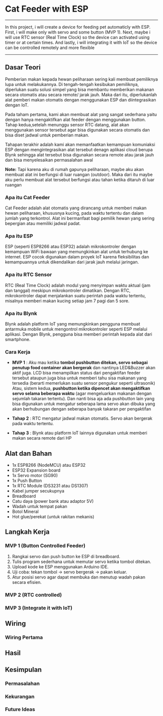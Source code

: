 # Cat Feeder with ESP
---
In this project, i will create a device for feeding pet automaticly with ESP. First, i will make only with servo and some button (MVP 1). Next, maybe i will use RTC sensor (Real Time Clock) so the device can activated using timer or at certain times. And lastly, i will integrating it with IoT so the device can be controlled remotely and more flexible

---
## Dasar Teori
 Pemberian makan kepada hewan peliharaan sering kali membuat pemiliknya lupa untuk melakukannya. Di tengah-tengah kesibukan pemiliknya, diperlukan suatu solusi simpel yang bisa membantu memberikan makanan secara otomatis atau secara remote/ jarak jauh. Maka dari itu, diperlukanlah alat pemberi makan otomatis dengan menggunakan ESP dan diintegrasikan dengan IoT. 

 Pada taham pertama, kami akan membuat alat yang sangat sederhana yaitu dengan hanya mengaktifkan alat feeder dengan menggunakan button. Tahap kedua,setelah menunggu sensor RTC datang, alat akan menggunakan sensor tersebut agar bisa digunakan secara otomatis dan bisa diset jadwal untuk pemberian makan. 
 
 Tahapan terakhir adalah kami akan memanfaatkan kemampuan komuniaksi ESP dengan mengintegrasikan alat tersebut denagn aplikasi cloud berupa Blynk sehingga alat tersebut bisa digunakan secara remote atau jarak jauh dan bisa menyelesaikan permasalahan awal

 **Note:**
 Tapi karena aku di rumah gapunya peliharaan, maybe aku akan membuat alat ini berfungsi di luar ruangan (outdoor). Maka dari itu maybe aku perlu membuat alat tersebut berfungsi atau tahan ketika ditaruh di luar ruangan
### Apa itu Cat Feeder
Cat Feeder adalah alat otomatis yang dirancang untuk memberi makan hewan peliharaan, khususnya kucing, pada waktu tertentu dan dalam jumlah yang terkontrol. Alat ini bermanfaat bagi pemilik hewan yang sering bepergian atau memiliki jadwal padat.
### Apa itu ESP
ESP (seperti ESP8266 atau ESP32) adalah mikrokontroler dengan kemampuan WiFi bawaan yang memungkinkan alat untuk terhubung ke internet. ESP cocok digunakan dalam proyek IoT karena fleksibilitas dan kemampuannya untuk dikendalikan dari jarak jauh melalui jaringan.
### Apa itu RTC Sensor
RTC (Real Time Clock) adalah modul yang menyimpan waktu aktual (jam dan tanggal) meskipun mikrokontroler dimatikan. Dengan RTC, mikrokontroler dapat menjalankan suatu perintah pada waktu tertentu, misalnya memberi makan kucing setiap jam 7 pagi dan 5 sore.
### Apa itu Blynk
Blynk adalah platform IoT yang memungkinkan pengguna membuat antarmuka mobile untuk mengontrol mikrokontroler seperti ESP melalui aplikasi. Dengan Blynk, pengguna bisa memberi perintah kepada alat dari smartphone.
### Cara Kerja
- **MVP 1** : Aku mau ketika **tombol pushbutton ditekan, servo sebagai penutup food container akan bergerak** dan nantinya LED&Buzzer akan aktif juga. LCD bisa menampilkan status dari pengaktifan feeder tersebut ataupun juga bisa untuk memberi tahu sisa makanan yang tersedia (berarti memerlukan suatu sensor pengukur seperti ultrasonik) 
  Atau, sistem kedua, **pushbutton ketika dipencet akan mengaktifkan servo selama beberapa waktu** (agar mengeluarkan makanan dengan sejumlah takaran tertentu). Dan nanti bisa aja ada pushbutton lain yang bisa digunakan untuk mengatur seberapa lama servo akan dibuka yang akan berhubungan dengan seberapa banyak takaran per pengaktifan
- **Tahap 2** : RTC mengatur jadwal makan otomatis. Servo akan bergerak pada waktu tertentu.

- **Tahap 3** : Blynk atau platform IoT lainnya digunakan untuk memberi makan secara remote dari HP
## Alat dan Bahan
- 1x ESP8266 (NodeMCU) atau ESP32
- ESP32 Expansion board
- 1x Servo motor (SG90)
- 1x Push Button
- 1x RTC Module (DS3231 atau DS1307)
- Kabel jumper secukupnya
- Breadboard
- Catu daya (power bank atau adaptor 5V)
- Wadah untuk tempat pakan
- Botol Mineral
- Hot glue/perekat (untuk rakitan mekanis)
## Langkah Kerja
### MVP 1 (Button Controlled Feeder)
1. Rangkai servo dan push button ke ESP di breadboard.
2. Tulis program sederhana untuk memutar servo ketika tombol ditekan.
3. Upload kode ke ESP menggunakan Arduino IDE.
4. Uji coba: tekan tombol → servo bergerak → pakan keluar.
5. Atur posisi servo agar dapat membuka dan menutup wadah pakan secara efisien.
### MVP 2 (RTC controlled)
### MVP 3 (Integrate it with IoT)


## Wiring
### Wiring Pertama
## Hasil
## Kesimpulan
### Permasalahan
### Kekurangan
### Future Ideas
